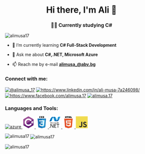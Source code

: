 <h1 align="center">Hi there, I'm Ali 👋</h1>
<h3 align="center">👨‍🎓 Currently studying C#</h3>

<p align="left"> <img src="https://komarev.com/ghpvc/?username=alimusa17&label=Profile%20views&color=00e1ff&style=plastic" alt="alimusa17" /> </p>

- 🌱 I’m currently learning **C# Full-Stack Development**

- 💬 Ask me about **C#,.NET, Microsoft Azure**

- 📫 Reach me by e-mail **alimusa_@abv.bg**

<h3 align="left">Connect with me:</h3>
<p align="left">
<a href="https://twitter.com/@alimusa_17" target="blank"><img align="center" src="https://raw.githubusercontent.com/rahuldkjain/github-profile-readme-generator/master/src/images/icons/Social/twitter.svg" alt="@alimusa_17" height="30" width="40" /></a>
<a href="https://linkedin.com/in/https://www.linkedin.com/in/ali-musa-7a246098/" target="blank"><img align="center" src="https://raw.githubusercontent.com/rahuldkjain/github-profile-readme-generator/master/src/images/icons/Social/linked-in-alt.svg" alt="https://www.linkedin.com/in/ali-musa-7a246098/" height="30" width="40" /></a>
<a href="https://fb.com/https://www.facebook.com/alimusa.17" target="blank"><img align="center" src="https://raw.githubusercontent.com/rahuldkjain/github-profile-readme-generator/master/src/images/icons/Social/facebook.svg" alt="https://www.facebook.com/alimusa.17" height="30" width="40" /></a>
<a href="https://instagram.com/alimusa.17" target="blank"><img align="center" src="https://raw.githubusercontent.com/rahuldkjain/github-profile-readme-generator/master/src/images/icons/Social/instagram.svg" alt="alimusa.17" height="30" width="40" /></a>
</p>

<h3 align="left">Languages and Tools:</h3>
<p align="left"> <a href="https://azure.microsoft.com/en-in/" target="_blank" rel="noreferrer"> <img src="https://www.vectorlogo.zone/logos/microsoft_azure/microsoft_azure-icon.svg" alt="azure" width="40" height="40"/> </a> <a href="https://www.w3schools.com/cs/" target="_blank" rel="noreferrer"> <img src="https://raw.githubusercontent.com/devicons/devicon/master/icons/csharp/csharp-original.svg" alt="csharp" width="40" height="40"/> </a> <a href="https://www.w3schools.com/css/" target="_blank" rel="noreferrer"> <img src="https://raw.githubusercontent.com/devicons/devicon/master/icons/css3/css3-original-wordmark.svg" alt="css3" width="40" height="40"/> </a> <a href="https://dotnet.microsoft.com/" target="_blank" rel="noreferrer"> <img src="https://raw.githubusercontent.com/devicons/devicon/master/icons/dot-net/dot-net-original-wordmark.svg" alt="dotnet" width="40" height="40"/> </a> <a href="https://www.w3.org/html/" target="_blank" rel="noreferrer"> <img src="https://raw.githubusercontent.com/devicons/devicon/master/icons/html5/html5-original-wordmark.svg" alt="html5" width="40" height="40"/> </a> <a href="https://developer.mozilla.org/en-US/docs/Web/JavaScript" target="_blank" rel="noreferrer"> <img src="https://raw.githubusercontent.com/devicons/devicon/master/icons/javascript/javascript-original.svg" alt="javascript" width="40" height="40"/> </a> </p>

<p><img align="left" src="https://github-readme-stats.vercel.app/api/top-langs?username=alimusa17&show_icons=true&locale=en&layout=compact" alt="alimusa17" /></p>

<p>&nbsp;<img align="center" src="https://github-readme-stats.vercel.app/api?username=alimusa17&show_icons=true&locale=en" alt="alimusa17" /></p>

<p><img align="center" src="https://github-readme-streak-stats.herokuapp.com/?user=alimusa17&" alt="alimusa17" /></p>
